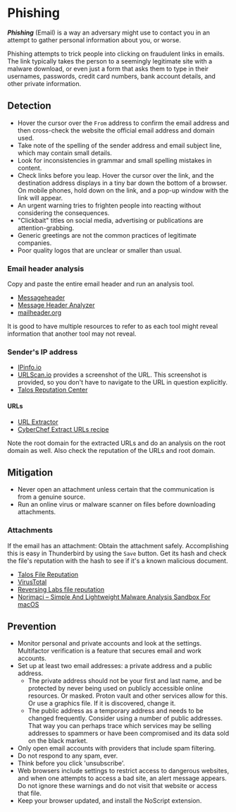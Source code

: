 # Phishing

***Phishing*** (Email) is a way an adversary might use to contact you in an attempt to gather personal information about you, or worse.

Phishing attempts to trick people into clicking on fraudulent links in emails. The link typically takes the person to a seemingly legitimate site with a malware download, or even just a form that asks them to type in their usernames, passwords, credit card numbers, bank account details, and other private information.

## Detection

* Hover the cursor over the `From` address to confirm the email address and then cross-check the website the official email address and domain used.
* Take note of the spelling of the sender address and email subject line, which may contain small details.
* Look for inconsistencies in grammar and small spelling mistakes in content.
* Check links before you leap. Hover the cursor over the link, and the destination address displays in a tiny bar down the bottom of a browser. On mobile phones, hold down on the link, and a pop-up window with the link will appear.
* An urgent warning tries to frighten people into reacting without considering the consequences.
* "Clickbait" titles on social media, advertising or publications are attention-grabbing.
* Generic greetings are not the common practices of legitimate companies.
* Poor quality logos that are unclear or smaller than usual.

### Email header analysis 

Copy and paste the entire email header and run an analysis tool.

* [Messageheader](https://toolbox.googleapps.com/apps/messageheader/analyzeheader)
* [Message Header Analyzer](https://mha.azurewebsites.net/)
* [mailheader.org](https://mailheader.org/)

It is good to have multiple resources to refer to as each tool might reveal information that another tool may not reveal.

### Sender's IP address

* [IPinfo.io](https://ipinfo.io/)
* [URLScan.io](https://urlscan.io/)  provides a screenshot of the URL. This screenshot is provided, so you don't have to navigate to the URL in question explicitly.
* [Talos Reputation Center](https://talosintelligence.com/reputation)

#### URLs

* [URL Extractor](https://www.convertcsv.com/url-extractor.htm)
* [CyberChef Extract URLs recipe](https://gchq.github.io/CyberChef/)

Note the root domain for the extracted URLs and do an analysis on the root domain as well. Also check the reputation 
of the URLs and root domain.

## Mitigation

* Never open an attachment unless certain that the communication is from a genuine source.
* Run an online virus or malware scanner on files before downloading attachments.

### Attachments

If the email has an attachment: Obtain the attachment safely. Accomplishing this is easy in Thunderbird by using the 
`Save` button. Get its hash and check the file's reputation with the hash to see if it's a known malicious document.

* [Talos File Reputation](https://talosintelligence.com/talos_file_reputation)
* [VirusTotal](https://www.virustotal.com/gui/)
* [Reversing Labs file reputation](https://register.reversinglabs.com/file_reputation)
* [Norimaci – Simple And Lightweight Malware Analysis Sandbox For macOS](https://haxf4rall.com/2022/06/24/norimaci-simple-and-lightweight-malware-analysis-sandbox-for-macos-2/)

## Prevention

* Monitor personal and private accounts and look at the settings. Multifactor verification is a feature that secures email and work accounts.
* Set up at least two email addresses: a private address and a public address.
   * The private address should not be your first and last name, and be protected by never being used on publicly accessible online resources. Or masked. Proton vault and other services allow for this. Or use a graphics file. If it is discovered, change it.
   * The public address as a temporary address and needs to be changed frequently. Consider using a number of public addresses. That way you can perhaps trace which services may be selling addresses to spammers or have been compromised and its data sold on the black market.
* Only open email accounts with providers that include spam filtering.
* Do not respond to any spam, ever.
* Think before you click 'unsubscribe'.
* Web browsers include settings to restrict access to dangerous websites, and when one attempts to access a bad site, an alert message appears. Do not ignore these warnings and do not visit that website or access that file.
* Keep your browser updated, and install the NoScript extension.
